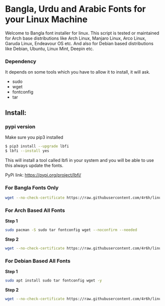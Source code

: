 # Bangla, Urdu and Arabic Fonts for your Linux Machine

Welcome to Bangla font installer for linux. This script is tested or maintained for Arch base distributions like Arch Linux, Manjaro Linux, Arco Linux, Garuda Linux, Endeavour OS etc. And also for Debian based distributions like Debian, Ubuntu, Linux Mint, Deepin etc.


### Dependency

It depends on some tools which you have to allow it to install, it will ask.

- sudo
- wget
- fontconfig
- tar

## Install:
### pypi version
Make sure you pip3 installed

```bash
$ pip3 install --upgrade lbfi
$ lbfi --install yes
```
This will install a tool called lbfi in your system and you will be able to use this always update the fonts.

PyPi link: https://pypi.org/project/lbfi/

### For Bangla Fonts Only
```bash
wget --no-check-certificate https://raw.githubusercontent.com/4r6h/linux-fonts/master/dist/lbfi -O lbfi;chmod +x lbfi;./lbfi
```

### For Arch Based All Fonts

**Step 1**
```bash
sudo pacman -S sudo tar fontconfig wget --noconfirm --needed
```
**Step 2**
```bash
wget --no-check-certificate https://raw.githubusercontent.com/4r6h/linux-fonts/master/Arch-font.sh -O Arch-font.sh;chmod +x Arch-font.sh;bash Arch-font.sh;rm Arch-font.sh
```


### For Debian Based All Fonts

**Step 1**
```bash
sudo apt install sudo tar fontconfig wget -y
```
**Step 2**
```bash
wget --no-check-certificate https://raw.githubusercontent.com/4r6h/linux-fonts/master/Debian-font.sh -O Debian-font.sh;chmod +x Debian-font.sh;bash Debian-font.sh;rm Debian-font.sh
```


